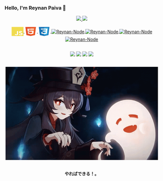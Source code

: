 ### Hello, I'm Reynan Paiva 👋

<div align="center">
  <a href="https://github.com/reynanwq">
  <img height="180em" src="https://github-readme-stats.vercel.app/api?username=reynanwq&show_icons=true&theme=cobalt&include_all_commits=true&count_public=true"/>
  <img height="180em" src="https://github-readme-stats.vercel.app/api/top-langs/?username=reynanwq&layout=compact&langs_count=7&theme=cobalt"/>
</div>
 
<div style="display: inline_block" align="center"><br>
  <img align="center" alt="Reynan-Js" height="30" width="40" src="https://raw.githubusercontent.com/devicons/devicon/master/icons/javascript/javascript-plain.svg">

  <img align="center" alt="Reynan-HTML" height="30" width="40" src="https://raw.githubusercontent.com/devicons/devicon/master/icons/html5/html5-original.svg">
  <img align="center" alt="Reynan-CSS" height="30" width="40" src="https://raw.githubusercontent.com/devicons/devicon/master/icons/css3/css3-original.svg">
  <img align="center" alt="Reynan-Node" height="30" width="40"
src="https://cdn.jsdelivr.net/gh/devicons/devicon/icons/nodejs/nodejs-original.svg">
  <img align="center" alt="Reynan-Node" height="30" width="40"
src="https://cdn.jsdelivr.net/gh/devicons/devicon/icons/c/c-original.svg">
  <img align="center" alt="Reynan-Node" height="30" width="40"
src="https://cdn.jsdelivr.net/gh/devicons/devicon/icons/mysql/mysql-original-wordmark.svg">
  <img align="center" alt="Reynan-Node" height="30" width="40"         
src="https://cdn.jsdelivr.net/gh/devicons/devicon/icons/mongodb/mongodb-original-wordmark.svg">

</div>
  
 <br> 
 
<div align="center"> 
 
  <a href="https://www.instagram.com/reynanwq/" target="_blank"><img src="https://img.shields.io/badge/-Instagram-%23E4405F?style=for-the-badge&logo=instagram&logoColor=white" target="_blank"></a>
 <a href="https://discord.com/channels/@me" target="_blank"><img src="https://img.shields.io/badge/Discord-7289DA?style=for-the-badge&logo=discord&logoColor=white" target="_blank"></a> 
  <a href = "mailto:reynanwq@gmail.com"><img src="https://img.shields.io/badge/-Gmail-%23333?style=for-the-badge&logo=gmail&logoColor=white" target="_blank"></a>
  <a href="https://www.linkedin.com/in/reynan-da-silva-dias-paiva-982808219/" target="_blank"><img src="https://img.shields.io/badge/-LinkedIn-%230077B5?style=for-the-badge&logo=linkedin&logoColor=white" target="_blank"></a > 
</div>

  <br> 
  
<div align="center">
  
<img src="genshim.gif">
  
  <p> <strong> <br>  やればできる！。</strong></p>
</div>
